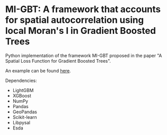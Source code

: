 # MI-GBT: A framework that accounts for spatial autocorrelation using local Moran's I in Gradient Boosted Trees

Python implementation of the framework MI-GBT proposed in the paper "A Spatial Loss Function for Gradient Boosted Trees".

An example can be found [here](example.ipynb).

Dependencies:
- LightGBM
- XGBoost
- NumPy
- Pandas
- GeoPandas
- Scikit-learn
- Libpysal
- Esda


